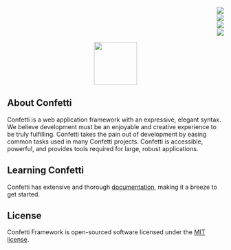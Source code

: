 <a href="https://github.com/confetti-framework/confetti/blob/main/test/README.md"><img align="right" src="https://img.shields.io/badge/average_coverage-87%25-yellowgreen"></a><br>
<a href="https://goreportcard.com/report/github.com/confetti-framework/confetti"><img align="right" src="https://goreportcard.com/badge/github.com/confetti-framework/confetti"></a><br>
<a href="https://pkg.go.dev/github.com/confetti-framework/confetti"><img align="right" src="https://godoc.org/confetti-framework/confetti?status.svg"></a>
<br>
<a href="https://confetti-framework.github.io/docs/"><img align="right" src="https://img.shields.io/badge/documentation-gray"></a>
<br>
<p align="center">
  <img src="https://avatars1.githubusercontent.com/u/57274804?s=400&u=058242df13e206950c08efd68a540445ce4da17f&v=4" width="100">
</p>

## About Confetti

Confetti is a web application framework with an expressive, elegant syntax. We believe development must be an enjoyable
and creative experience to be truly fulfilling. Confetti takes the pain out of development by easing common tasks used
in
many Confetti projects. Confetti is accessible, powerful, and provides tools required for large, robust applications.

## Learning Confetti

Confetti has extensive and thorough [documentation](https://confetti-framework.github.io/docs/), making it a breeze to
get started.

## License

Confetti Framework is open-sourced software licensed under the [MIT license](https://opensource.org/licenses/MIT).
